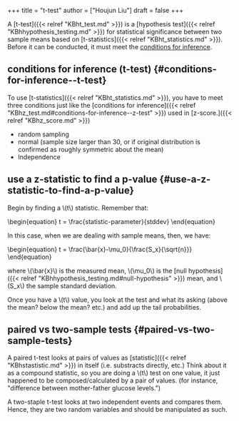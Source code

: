 +++
title = "t-test"
author = ["Houjun Liu"]
draft = false
+++

A [t-test]({{< relref "KBht_test.md" >}}) is a [hypothesis test]({{< relref "KBhhypothesis_testing.md" >}}) for statistical significance between two sample means based on [t-statistics]({{< relref "KBht_statistics.md" >}}). Before it can be conducted, it must meet the [conditions for inference](#conditions-for-inference--t-test).


## conditions for inference (t-test) {#conditions-for-inference--t-test}

To use [t-statistics]({{< relref "KBht_statistics.md" >}}), you have to meet three conditions just like the [conditions for inference]({{< relref "KBhz_test.md#conditions-for-inference--z-test" >}}) used in [z-score.]({{< relref "KBhz_score.md" >}})

-   random sampling
-   normal (sample size larger than 30, or if original distribution is confirmed as roughly symmetric about the mean)
-   Independence


## use a z-statistic to find a p-value {#use-a-z-statistic-to-find-a-p-value}

Begin by finding a \\(t\\) statistic. Remember that:

\begin{equation}
   t = \frac{statistic-parameter}{stddev}
\end{equation}

In this case, when we are dealing with sample means, then, we have:

\begin{equation}
   t = \frac{\bar{x}-\mu\_0}{\frac{S\_x}{\sqrt{n}}}
\end{equation}

where \\(\bar{x}\\) is the measured mean, \\(\mu\_0\\) is the [null hypothesis]({{< relref "KBhhypothesis_testing.md#null-hypothesis" >}}) mean, and \\(S\_x\\) the sample standard deviation.

Once you have a \\(t\\) value, you look at the test and what its asking (above the mean? below the mean? etc.) and add up the tail probabilities.


## paired vs two-sample tests {#paired-vs-two-sample-tests}

A paired t-test looks at pairs of values as [statistic]({{< relref "KBhstastistic.md" >}}) in itself (i.e. substracts directly, etc.) Think about it as a compound statistic, so you are doing a \\(t\\) test on one value, it just happened to be composed/calculated by a pair of values. (for instance, "difference between mother-father glucose levels.")

A two-staple t-test looks at two independent events and compares them. Hence, they are two random variables and should be manipulated as such.